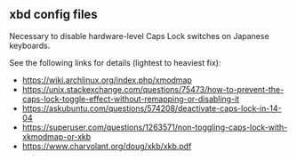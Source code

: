 ## xbd config files

Necessary to disable hardware-level Caps Lock switches on Japanese keyboards.

See the following links for details (lightest to heaviest fix):
- https://wiki.archlinux.org/index.php/xmodmap
- https://unix.stackexchange.com/questions/75473/how-to-prevent-the-caps-lock-toggle-effect-without-remapping-or-disabling-it
- https://askubuntu.com/questions/574208/deactivate-caps-lock-in-14-04
- https://superuser.com/questions/1263571/non-toggling-caps-lock-with-xkmodmap-or-xkb
- https://www.charvolant.org/doug/xkb/xkb.pdf
